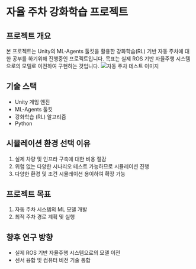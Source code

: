 # 자율 주차 강화학습 프로젝트

## 프로젝트 개요
본 프로젝트는 Unity의 ML-Agents 툴킷을 활용한 강화학습(RL) 기반 자동 주차에 대한 공부를 하기위해 진행중인 프로젝트입니다. 목표는 실제 ROS 기반 자율주행 시스템으로의 모델로 이전하여 구현하는 것입니다.
![자동 주차 테스트 이미지](https://raw.githubusercontent.com/felixkim0719/Automatic_parking_study_project/main/picture.jpg)
## 기술 스택
- Unity 게임 엔진
- ML-Agents 툴킷
- 강화학습 (RL) 알고리즘
- Python

## 시뮬레이션 환경 선택 이유
1. 실제 차량 및 인프라 구축에 대한 비용 절감
2. 위험 없는 다양한 시나리오 테스트 가능하므로 시뮬레이션 진행
3. 다양한 환경 및 조건 시뮬레이션 용이하여 확장 가능

## 프로젝트 목표
1. 자동 주차 시스템의 ML 모델 개발
2. 최적 주차 경로 계획 및 실행

## 향후 연구 방향
- 실제 ROS 기반 자율주행 시스템으로의 모델 이전
- 센서 융합 및 컴퓨터 비전 기술 통합


